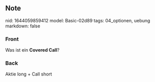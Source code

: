 ## Note
nid: 1644059859412
model: Basic-02d89
tags: 04_optionen, uebung
markdown: false

### Front
Was ist ein <b>Covered Call</b>?

### Back
Aktie long + Call short
